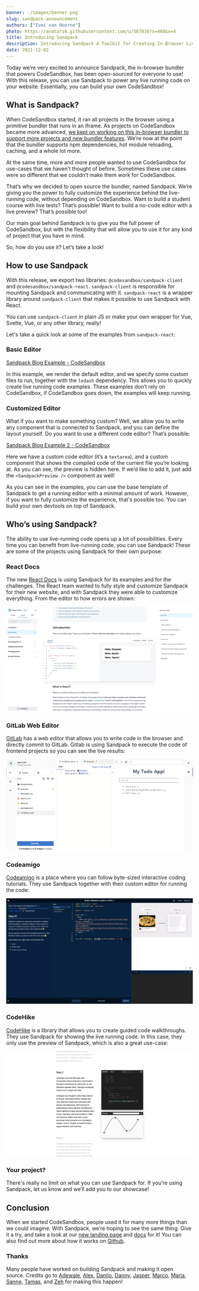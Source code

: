 ```yaml
---
banner: ./images/banner.png
slug: sandpack-announcement
authors: ["Ives van Hoorne"]
photo: https://avatars0.githubusercontent.com/u/587016?s=460&v=4
title: Introducing Sandpack
description: Introducing Sandpack A Toolkit for Creating In-Browser Live Coding
date: 2021-12-02
---
```


Today we’re very excited to announce Sandpack, the in-browser bundler that powers CodeSandbox, has been open-sourced for everyone to use! With this release, you can use Sandpack to power any live running code on your website. Essentially, you can build your own CodeSandbox!

## What is Sandpack?

When CodeSandbox started, it ran all projects in the browser using a primitive bundler that runs in an iframe. As projects on CodeSandbox became more advanced, [we kept on working on this in-browser bundler to support more projects and new bundler features](https://codesandbox.io/post/creating-a-parallel-offline-extensible-browser-based-bundler-for-codesandbox). We’re now at the point that the bundler supports npm dependencies, hot module reloading, caching, and a whole lot more.

At the same time, more and more people wanted to use CodeSandbox for use-cases that we haven’t thought of before. Sometimes these use cases were so different that we couldn’t make them work for CodeSandbox.

That’s why we decided to open source the bundler, named Sandpack. We’re giving you the power to fully customize the experience behind the live-running code, without depending on CodeSandbox. Want to build a student course with live tests? That’s possible! Want to build a no-code editor with a live preview? That’s possible too!

Our main goal behind Sandpack is to give you the full power of CodeSandbox, but with the flexibility that will allow you to use it for any kind of project that you have in mind.

So, how do you use it? Let’s take a look!

## How to use Sandpack

With this release, we export two libraries: `@codesandbox/sandpack-client` and `@codesandbox/sandpack-react`. `sandpack-client` is responsible for mounting Sandpack and communicating with it. `sandpack-react` is a wrapper library around `sandpack-client` that makes it possible to use Sandpack with React.

You can use `sandpack-client` in plain JS or make your own wrapper for Vue, Svelte, Vue, or any other library, really!

Let's take a quick look at some of the examples from `sandpack-react`:

### Basic Editor

[Sandpack Blog Example - CodeSandbox](https://codesandbox.io/s/sandpack-blog-example-1zevr)

In this example, we render the default editor, and we specify some custom files to run, together with the `lodash` dependency. This allows you to quickly create live running code examples. These examples don’t rely on CodeSandbox, if CodeSandbox goes down, the examples will keep running.

### Customized Editor

What if you want to make something custom? Well, we allow you to write any component that is connected to Sandpack, and you can define the layout yourself. Do you want to use a different code editor? That’s possible:

[Sandpack Blog Example 2 - CodeSandbox](https://codesandbox.io/s/sandpack-blog-example-2-bppke)

Here we have a custom code editor (it’s a `textarea`), and a custom component that shows the compiled code of the current file you’re looking at. As you can see, the preview is hidden here. If we’d like to add it, just add the `<SandpackPreview />` component as well!

As you can see in the examples, you can use the base template of Sandpack to get a running editor with a minimal amount of work. However, if you want to fully customize the experience, that's possible too. You can build your own devtools on top of Sandpack.

## Who’s using Sandpack?

The ability to use live-running code opens up a lot of possibilities. Every time you can benefit from live-running code, you can use Sandpack! These are some of the projects using Sandpack for their own purpose:

### React Docs

The new [React Docs](https://beta.reactjs.org/) is using Sandpack for its examples and for the challenges. The React team wanted to fully style and customize Sandpack for their new website, and with Sandpack they were able to customize everything. From the editor to how errors are shown:

![](./images/react.png)

### GitLab Web Editor

[GitLab](https://about.gitlab.com/) has a web editor that allows you to write code in the browser and directly commit to GitLab. Gitlab is using Sandpack to execute the code of frontend projects so you can see the live results:

![](./images/gitlab-live-preview.png)

### Codeamigo

[Codeamigo](https://codeamigo.dev/) is a place where you can follow byte-sized interactive coding tutorials. They use Sandpack together with their custom editor for running the code:

![](./images/codeamigo.png)

### CodeHike

[CodeHike](https://codehike.org/) is a library that allows you to create guided code walkthroughs. They use Sandpack for showing the live running code. In this case, they only use the preview of Sandpack, which is also a great use-case:

![](./images/codehike.png)

### Your project?

There's really no limit on what you can use Sandpack for. If you’re using Sandpack, let us know and we’ll add you to our showcase!

## Conclusion

When we started CodeSandbox, people used it for many more things than we could imagine. With Sandpack, we’re hoping to see the same thing. Give it a try, and take a look at our [new landing page](https://sandpack.codesandbox.io/) and [docs](https://sandpack.codesandbox.io/docs) for it! You can also find out more about how it works on [Github](https://github.com/codesandbox/sandpack).

### Thanks

Many people have worked on building Sandpack and making it open source. Credits go to [Adewale](https://twitter.com/ace_kyd), [Alex](https://twitter.com/alexnmoldovan), [Danilo](https://twitter.com/danilowoz), [Danny](https://twitter.com/dannyruchie), [Jasper](https://twitter.com/JasperDeMoor), [Marco](https://twitter.com/marcovincit), [Maria](https://twitter.com/olarclara), [Sanne,](https://twitter.com/sannekalkman) [Tamas](https://twitter.com/metricbrew), and [Zeh](https://twitter.com/zehf) for making this happen!
